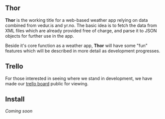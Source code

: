 ## Thor
**Thor** is the working title for a web-based weather app relying on data combined from vedur.is and yr.no. The basic idea is to fetch the data from XML files which are already provided free of charge, and parse it to JSON objects for further use in the app.

Beside it's core function as a weather app, **Thor** will have some "fun" features which will be described in more detail as development progresses.

## Trello
For those interested in seeing where we stand in development, we have made our [trello board](https://trello.com/board/thor/5171af05fc13e7c73d005f37) public for viewing.

## Install
*Coming soon*